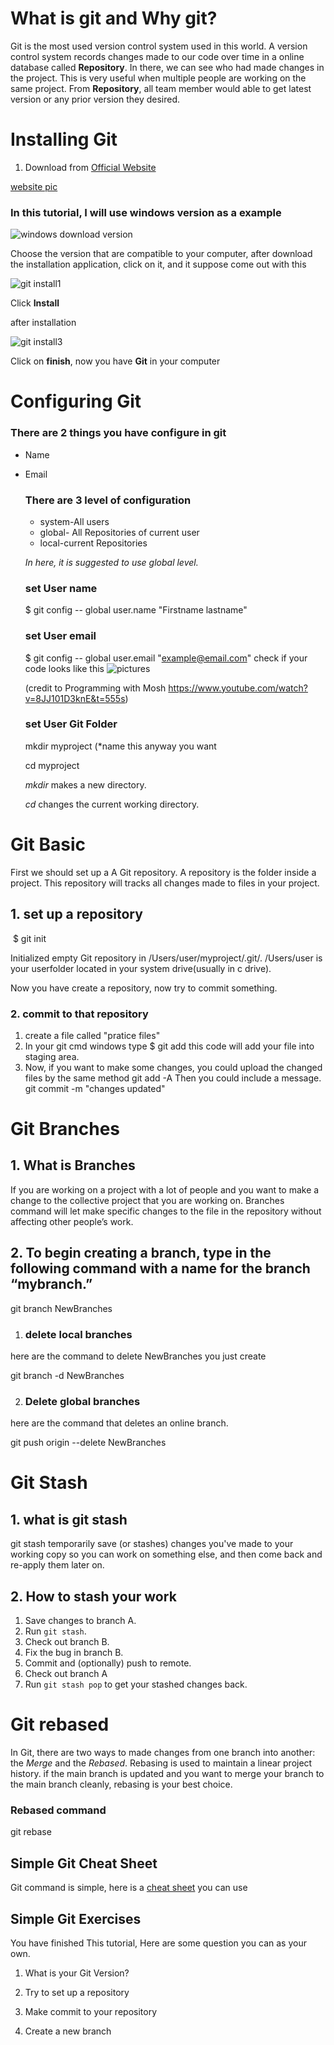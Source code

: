 # What is git and Why git?
Git is the most used version control system used in this world. A version control system records changes made to our code over time in a online database called **Repository**. In there, we can see who had made changes in the project. This is very useful when multiple people are working on the same project. From **Repository**, all team member would able to get latest version or any prior version they desired.


# Installing Git
1. Download from [Official Website](https://git-scm.com/downloads)

[website pic](https://github.com/VictorZhudd/gittutorial/blob/main/git%20install1.JPG)



### In this tutorial, I will use windows version as a example 

![windows download version](https://github.com/VictorZhudd/gittutorial/blob/main/windows%20download%20version.JPG)

Choose the version that are compatible to your computer, after download the installation application, click on it, and it suppose come out with this

![git install1](https://github.com/VictorZhudd/gittutorial/blob/main/git%20install1.JPG) 

Click **Install**

after installation

![git install3](https://github.com/VictorZhudd/gittutorial/blob/main/git%20install3.JPG)



Click on **finish**, now you have **Git** in your computer

# Configuring Git

### There are 2 things you have configure in git 

- Name

- Email



  ### There are 3 level of configuration

  - system-All users
  - global- All Repositories of current user
  - local-current Repositories 

  *In here, it is suggested to use global level.*

  ### set User name

  $ git config -- global user.name "Firstname  lastname"
  

  ### set User email

  $ git config -- global user.email "example@email.com"
  check if your code looks like this
  ![pictures](https://github.com/VictorZhudd/gittutorial/blob/main/git%20username%20and%20email.JPG)
  
  (credit to Programming with Mosh https://www.youtube.com/watch?v=8JJ101D3knE&t=555s)

  ### set User Git Folder
  	mkdir myproject (*name this anyway you want
  	
  	cd myproject
	
	
	*mkdir* makes a new directory.

	*cd* changes the current working directory.
  


  

# Git Basic 
First we should set up a A Git repository. A repository is the folder inside a project. This repository will tracks all changes made to files in your project. 


## 1. set up a repository

​	$ git init 

Initialized empty Git repository in /Users/user/myproject/.git/. /Users/user is your userfolder located in your system drive(usually in c drive).


Now you have create a repository, now try to commit something. 


### 2. commit to that repository

1. create a file called "pratice files"
2. In your git cmd windows type $ git add <pratice files> 
	this code will add your file into staging area.
3. Now, if you want to make some changes, you could upload the changed files by the same method
	 git add -A
Then you could include a message.	
     git commit -m "changes updated"


   

# Git Branches
	

## 	1.  What is Branches

If you are working on a project with a lot of people and you want to make a change to the collective project that you are working on. Branches command will let make specific changes to the file in the repository without affecting other people’s work.    

## 	2. To begin creating a branch, type in the following command with a name for the branch “mybranch.”

git branch NewBranches

1. ### delete local branches
here are the command to delete NewBranches you just create

   git branch -d NewBranches

2. ### Delete global branches
here are the command that deletes an online branch.

   git push origin --delete NewBranches

   

# Git Stash

## 1. what is git stash

git stash temporarily save (or stashes) changes you've made to your working copy so you can work on something else, and then come back and re-apply them later on.

## 2. How to stash your work

1. Save changes to branch A.
2. Run `git stash`.
3. Check out branch B.
4. Fix the bug in branch B.
5. Commit and (optionally) push to remote.
6. Check out branch A
7. Run `git stash pop` to get your stashed changes back.

# Git rebased

In Git, there are two  ways to made changes from one branch into another: the *Merge* and the *Rebased*.  Rebasing is  used to maintain a linear project history. if the main branch is updated and you want to merge your branch to the main branch cleanly, rebasing is your best choice.

### Rebased command

git rebase <base>

## Simple Git Cheat Sheet 

Git command is simple, here is a [cheat sheet](https://education.github.com/git-cheat-sheet-education.pdf) you can use



## Simple Git Exercises

You have finished This tutorial, Here are some question you can as your own. 

1.  What is your Git Version?

2. Try to set up a repository

3. Make commit to your repository

4. Create a new branch

   
